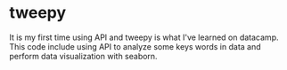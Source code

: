 # tweepy
It is my first time using API and tweepy is what I've learned on datacamp.
This code include using API to analyze some keys words in data and perform data visualization with seaborn.  
